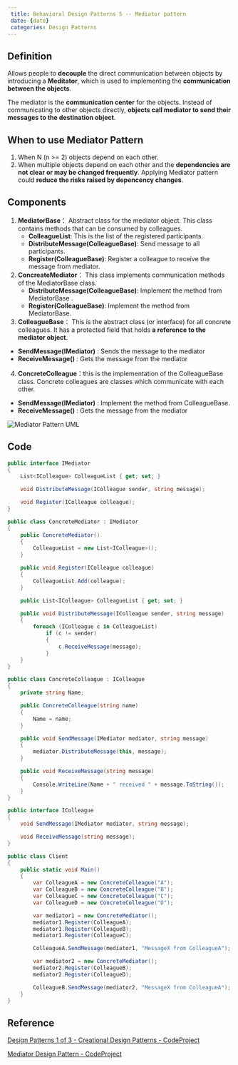 ```yaml
---
 title: Behavioral Design Patterns 5 -- Mediator pattern
 date: {date}
 categories: Design Patterns
---
```


## Definition
Allows people to __decouple__ the direct communication between objects by introducing a __Meditator__, which is used to implementing the __communication between the objects__.

The mediator is the __communication center__ for the objects. Instead of communicating to other objects directly, __objects call mediator to send their messages to the destination object__.

## When to use Mediator Pattern
1. When N (n >= 2) objects depend on each other.
2. When multiple objects depend on each other and the __dependencies are not clear or may be changed frequently__. Applying Mediator pattern could __reduce the risks raised by depencency changes__.

## Components
1. __MediatorBase__： Abstract class for the mediator object. This class contains methods that can be consumed by colleagues.
   * __ColleagueList__: This is the list of the registered participants.
   * __DistributeMessage(ColleagueBase)__: Send message to all participants.
   * __Register(ColleagueBase)__: Register a colleague to receive the message from mediator.
2. __ConcreateMediator__： This class implements communication methods of the MediatorBase class.
   * __DistributeMessage(ColleagueBase)__: Implement the method from MediatorBase .
   * __Register(ColleagueBase)__: Implement the method from MediatorBase.
3. __ColleagueBase__： This is the abstract class (or interface) for all concrete colleagues. It has a protected field that holds __a reference to the mediator object__.
  * __SendMessage(IMediator)__ : Sends the message to the mediator
  * __ReceiveMessage()__ : Gets the message from the mediator
4. __ConcreteColleague__：this is the implementation of the ColleagueBase class. Concrete colleagues are classes which communicate with each other.
  * __SendMessage(IMediator)__ : Implement the method from ColleagueBase.
  * __ReceiveMessage()__ : Gets the message from the mediator

![Mediator Pattern UML](https://www.codeproject.com/KB/architecture/455228/mediator.jpg)

<!-- More -->

## Code

```cs
public interface IMediator
{
    List<IColleague> ColleagueList { get; set; }

    void DistributeMessage(IColleague sender, string message);

    void Register(IColleague colleague);
}

public class ConcreteMediator : IMediator
{
    public ConcreteMediator()
    {
        ColleagueList = new List<IColleague>();
    }

    public void Register(IColleague colleague)
    {
        ColleagueList.Add(colleague);
    }

    public List<IColleague> ColleagueList { get; set; }

    public void DistributeMessage(IColleague sender, string message)
    {
        foreach (IColleague c in ColleagueList)
            if (c != sender)
            {
                c.ReceiveMessage(message);
            }
    }
}

public class ConcreteColleague : IColleague
{
    private string Name;

    public ConcreteColleague(string name)
    {
        Name = name;
    }

    public void SendMessage(IMediator mediator, string message)
    {
        mediator.DistributeMessage(this, message);
    }

    public void ReceiveMessage(string message)
    {
        Console.WriteLine(Name + " received " + message.ToString());
    }
}

public interface IColleague
{
    void SendMessage(IMediator mediator, string message);

    void ReceiveMessage(string message);
}

public class Client
{
    public static void Main()
    {
        var ColleagueA = new ConcreteColleague("A");
        var ColleagueB = new ConcreteColleague("B");
        var ColleagueC = new ConcreteColleague("C");
        var ColleagueD = new ConcreteColleague("D");

        var mediator1 = new ConcreteMediator();
        mediator1.Register(ColleagueA);
        mediator1.Register(ColleagueB);
        mediator1.Register(ColleagueC);

        ColleagueA.SendMessage(mediator1, "MessageX from ColleagueA");

        var mediator2 = new ConcreteMediator();
        mediator2.Register(ColleagueB);
        mediator2.Register(ColleagueD);

        ColleagueB.SendMessage(mediator2, "MessageX from ColleagueA");
    }
}
```

## Reference
[Design Patterns 1 of 3 - Creational Design Patterns - CodeProject](https://www.codeproject.com/Articles/430590/Design-Patterns-of-Creational-Design-Patterns)

[Mediator Design Pattern - CodeProject](https://www.google.com.au/url?sa=t&rct=j&q=&esrc=s&source=web&cd=2&ved=0ahUKEwjOgOey2dPTAhUEu7wKHfTQBLcQFggxMAE&url=https%3A%2F%2Fwww.codeproject.com%2FArticles%2F186187%2FMediator-Design-Pattern&usg=AFQjCNF7YG9XMjJi6qAAQwt8MBLhBLM0lQ&sig2=ltS0Omhy4zV4Hkoh06o7GA&cad=rjt)